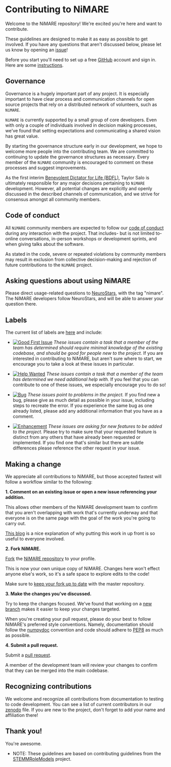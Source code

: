 # Contributing to NiMARE

Welcome to the NiMARE repository! We're excited you're here and want to contribute.  

These guidelines are designed to make it as easy as possible to get involved. If you have any questions that aren't discussed below, please let us know by opening an [issue][link_issues]!

Before you start you'll need to set up a free [GitHub][link_github] account and sign in. Here are some [instructions][link_signupinstructions].

## Governance

Governance is a hugely important part of any project.
It is especially important to have clear process and communication channels for open source projects that rely on a distributed network of volunteers, such as ``NiMARE``.

`NiMARE` is currently supported by a small group of core developers.
Even with only a couple of individuals involved in decision making processes, we've found that setting expectations and communicating a shared vision has great value.

By starting the governance structure early in our development, we hope to welcome more people into the contributing team.
We are committed to continuing to update the governance structures as necessary.
Every member of the ``NiMARE`` community is encouraged to comment on these processes and suggest improvements.

As the first interim [Benevolent Dictator for Life (BDFL)](https://en.wikipedia.org/wiki/Benevolent_dictator_for_life), Taylor Salo is ultimately responsible for any major decisions pertaining to ``NiMARE`` development.
However, all potential changes are explicitly and openly discussed in the described channels of communication, and we strive for consensus amongst all community members.

## Code of conduct

All ``NiMARE`` community members are expected to follow our [code of conduct](https://github.com/neurostuff/NiMARE/blob/master/CODE_OF_CONDUCT.md) during any interaction with the project.
That includes- but is not limited to- online conversations, in-person workshops or development sprints, and when giving talks about the software.

As stated in the code, severe or repeated violations by community members may result in exclusion from collective decision-making and rejection of future contributions to the ``NiMARE`` project.

## Asking questions about using NiMARE

Please direct usage-related questions to [NeuroStars][link_neurostars], with the tag "nimare".
The NiMARE developers follow NeuroStars, and will be able to answer your question there.

## Labels

The current list of labels are [here][link_labels] and include:

* [![Good First Issue](https://img.shields.io/badge/-good%20first%20issue-7057ff.svg)](https://github.com/neurostuff/NiMARE/labels/good%20first%20issue)
*These issues contain a task that a member of the team has determined should require minimal knowledge of the existing codebase, and should be good for people new to the project.*
If you are interested in contributing to NiMARE, but aren't sure where to start, we encourage you to take a look at these issues in particular.

* [![Help Wanted](https://img.shields.io/badge/-help%20wanted-33aa3f.svg)](https://github.com/neurostuff/NiMARE/labels/help%20wanted)
*These issues contain a task that a member of the team has determined we need additional help with.*
If you feel that you can contribute to one of these issues, we especially encourage you to do so!

* [![Bug](https://img.shields.io/badge/-bug-ee0701.svg)](https://github.com/neurostuff/NiMARE/labels/bug)
*These issues point to problems in the project.*
If you find new a bug, please give as much detail as possible in your issue, including steps to recreate the error.
If you experience the same bug as one already listed, please add any additional information that you have as a comment.

* [![Enhancement](https://img.shields.io/badge/-enhancement-84b6eb.svg)](https://github.com/neurostuff/NiMARE/labels/enhancement)
*These issues are asking for new features to be added to the project.*
Please try to make sure that your requested feature is distinct from any others that have already been requested or implemented. If you find one that's similar but there are subtle differences please reference the other request in your issue.

## Making a change

We appreciate all contributions to NiMARE, but those accepted fastest will follow a workflow similar to the following:

**1. Comment on an existing issue or open a new issue referencing your addition.**

This allows other members of the NiMARE development team to confirm that you aren't overlapping with work that's currently underway and that everyone is on the same page with the goal of the work you're going to carry out.

[This blog][link_pushpullblog] is a nice explanation of why putting this work in up front is so useful to everyone involved.

**2. Fork NiMARE.**

[Fork][link_fork] the [NiMARE repository][link_nimare] to your profile.

This is now your own unique copy of NiMARE. Changes here won't effect anyone else's work, so it's a safe space to explore edits to the code!

Make sure to [keep your fork up to date][link_updateupstreamwiki] with the master repository.

**3. Make the changes you've discussed.**

Try to keep the changes focused. We've found that working on a [new branch][link_branches] makes it easier to keep your changes targeted.

When you're creating your pull request, please do your best to follow NiMARE's preferred style conventions. Namely, documentation should follow the [numpydoc](https://numpydoc.readthedocs.io/en/latest/) convention and code should adhere to [PEP8](https://www.python.org/dev/peps/pep-0008/) as much as possible.

**4. Submit a pull request.**

Submit a [pull request][link_pullrequest].

A member of the development team will review your changes to confirm that they can be merged into the main codebase.

## Recognizing contributions

We welcome and recognize all contributions from documentation to testing to code development. You can see a list of current contributors in our [zenodo][link_zenodo] file. If you are new to the project, don't forget to add your name and affiliation there!

## Thank you!

You're awesome.

* NOTE: These guidelines are based on contributing guidelines from the [STEMMRoleModels][link_stemmrolemodels] project.

[link_github]: https://github.com/
[link_nimare]: https://github.com/neurostuff/NiMARE
[link_signupinstructions]: https://help.github.com/articles/signing-up-for-a-new-github-account
[link_react]: https://github.com/blog/2119-add-reactions-to-pull-requests-issues-and-comments
[link_issues]: https://github.com/neurostuff/NiMARE/issues
[link_labels]: https://github.com/neurostuff/NiMARE/labels
[link_discussingissues]: https://help.github.com/articles/discussing-projects-in-issues-and-pull-requests
[link_neurostars]: https://neurostars.org

[link_pullrequest]: https://help.github.com/articles/creating-a-pull-request/
[link_fork]: https://help.github.com/articles/fork-a-repo/
[link_pushpullblog]: https://www.igvita.com/2011/12/19/dont-push-your-pull-requests/
[link_branches]: https://help.github.com/articles/creating-and-deleting-branches-within-your-repository/
[link_updateupstreamwiki]: https://help.github.com/articles/syncing-a-fork/
[link_stemmrolemodels]: https://github.com/KirstieJane/STEMMRoleModels
[link_zenodo]: https://github.com/neurostuff/NiMARE/blob/master/.zenodo.json
